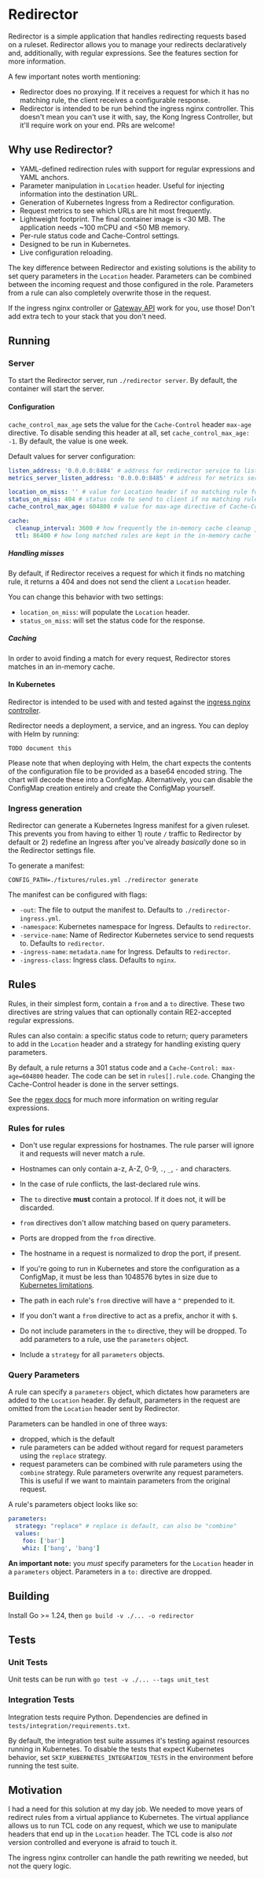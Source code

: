 # Redirector

Redirector is a simple application that handles redirecting requests based on a ruleset. Redirector allows you to manage your redirects declaratively and, additionally, with regular expressions. See the features section for more information.

A few important notes worth mentioning:
- Redirector does no proxying. If it receives a request for which it has no matching rule, the client receives a configurable response.
- Redirector is intended to be run behind the ingress nginx controller. This doesn't mean you can't use it with, say, the Kong Ingress Controller, but it'll require work on your end. PRs are welcome!

## Why use Redirector?

- YAML-defined redirection rules with support for regular expressions and YAML anchors.
- Parameter manipulation in `Location` header. Useful for injecting information into the destination URL.
- Generation of Kubernetes Ingress from a Redirector configuration.
- Request metrics to see which URLs are hit most frequently.
- Lightweight footprint. The final container image is <30 MB. The application needs ~100 mCPU and <50 MB memory.
- Per-rule status code and Cache-Control settings.
- Designed to be run in Kubernetes.
- Live configuration reloading.

The key difference between Redirector and existing solutions is the ability to set query parameters in the `Location` header. Parameters can be combined between the incoming request and those configured in the role. Parameters from a rule can also completely overwrite those in the request. 

If the ingress nginx controller or [Gateway API](https://gateway-api.sigs.k8s.io/guides/http-redirect-rewrite/) work for you, use those! Don't add extra tech to your stack that you don't need.

## Running

### Server

To start the Redirector server, run `./redirector server`. By default, the container will start the server.

#### Configuration

`cache_control_max_age` sets the value for the `Cache-Control` header `max-age` directive. To disable sending this header at all, set `cache_control_max_age: -1`. By default, the value is one week. 

Default values for server configuration:

```yaml
listen_address: '0.0.0.0:8484' # address for redirector service to listen on
metrics_server_listen_address: '0.0.0.0:8485' # address for metrics server

location_on_miss: '' # value for Location header if no matching rule found for request 
status_on_miss: 404 # status code to send to client if no matching rule found for request
cache_control_max_age: 604800 # value for max-age directive of Cache-Control header

cache:
  cleanup_interval: 3600 # how frequently the in-memory cache cleanup job runs
  ttl: 86400 # how long matched rules are kept in the in-memory cache
```

##### Handling misses

By default, if Redirector receives a request for which it finds no matching rule, it returns a 404 and does not send the client a `Location` header.

You can change this behavior with two settings:

- `location_on_miss`: will populate the `Location` header.
- `status_on_miss`: will set the status code for the response.

##### Caching

In order to avoid finding a match for every request, Redirector stores matches in an in-memory cache. 

#### In Kubernetes

Redirector is intended to be used with and tested against the [ingress nginx controller](https://github.com/kubernetes/ingress-nginx). 

Redirector needs a deployment, a service, and an ingress. You can deploy with Helm by running:

```shell
TODO document this
```

Please note that when deploying with Helm, the chart expects the contents of the configuration file to be provided as a base64 encoded string. The chart will decode these into a ConfigMap. Alternatively, you can disable the ConfigMap creation entirely and create the ConfigMap yourself.


### Ingress generation

Redirector can generate a Kubernetes Ingress manifest for a given ruleset. This prevents you from having to either 1) route `/` traffic to Redirector by default or 2) redefine an Ingress after you've already _basically_ done so in the Redirector settings file.

To generate a manifest:
```shell
CONFIG_PATH=./fixtures/rules.yml ./redirector generate
```

The manifest can be configured with flags:
- `-out`: The file to output the manifest to. Defaults to `./redirector-ingress.yml`.
- `-namespace`: Kubernetes namespace for Ingress. Defaults to `redirector`.
- `-service-name`: Name of Redirector Kubernetes service to send requests to. Defaults to `redirector`.
- `-ingress-name`: `metadata.name` for Ingress. Defaults to `redirector`.
- `-ingress-class`: Ingress class. Defaults to `nginx`.


## Rules

Rules, in their simplest form, contain a `from` and a `to` directive. These two directives are string values that can optionally contain RE2-accepted regular expressions.

Rules can also contain: a specific status code to return; query parameters to add in the `Location` header and a strategy for handling existing query parameters.

By default, a rule returns a 301 status code and a `Cache-Control: max-age=604800` header. The code can be set in `rules[].rule.code`. Changing the Cache-Control header is done in the server settings.

See the [regex docs](https://github.com/google/re2/wiki/Syntax) for much more information on writing regular expressions.


### Rules for rules

- Don't use regular expressions for hostnames. The rule parser will ignore it and requests will never match a rule.

- Hostnames can only contain a-z, A-Z, 0-9, `.`, `_`, `-` and characters. 

- In the case of rule conflicts, the last-declared rule wins.

- The `to` directive **must** contain a protocol. If it does not, it will be discarded.

- `from` directives don't allow matching based on query parameters. 

- Ports are dropped from the `from` directive.

- The hostname in a request is normalized to drop the port, if present.

- If you're going to run in Kubernetes and store the configuration as a ConfigMap, it must be less than 1048576 bytes in size due to [Kubernetes limitations](https://kubernetes.io/docs/concepts/configuration/configmap/).

- The path in each rule's `from` directive will have a `^` prepended to it.

- If you don't want a `from` directive to act as a prefix, anchor it with `$`.

- Do not include parameters in the `to` directive, they will be dropped. To add parameters to a rule, use the `parameters` object.

- Include a `strategy` for all `parameters` objects. 


### Query Parameters

A rule can specify a `parameters` object, which dictates how parameters are added to the `Location` header. By default, parameters in the request are omitted from the `Location` header sent by Redirector.

Parameters can be handled in one of three ways:
- dropped, which is the default
- rule parameters can be added without regard for request parameters using the `replace` strategy.
- request parameters can be combined with rule parameters using the `combine` strategy. Rule parameters overwrite any request parameters. This is useful if we want to maintain parameters from the original request.

A rule's parameters object looks like so:
```yaml
parameters:
  strategy: "replace" # replace is default, can also be "combine"
  values:
    foo: ['bar']
    whiz: ['bang', 'bang']
```

**An important note:** you _must_ specify parameters for the `Location` header in a `parameters` object. Parameters in a `to:` directive are dropped.

## Building 

Install Go >= 1.24, then `go build -v ./... -o redirector`

## Tests

### Unit Tests

Unit tests can be run with `go test -v ./... --tags unit_test`

### Integration Tests

Integration tests require Python. Dependencies are defined
in `tests/integration/requirements.txt`.

By default, the integration test suite assumes it's testing against resources running in Kubernetes. To disable the tests that expect Kubernetes behavior, set `SKIP_KUBERNETES_INTEGRATION_TESTS` in the environment before running the test suite.

## Motivation

I had a need for this solution at my day job.
We needed to move years of redirect rules from a virtual appliance to Kubernetes.
The virtual appliance allows us to run TCL code on any request, which we use to manipulate headers that end up in the `Location` header. The TCL code is also _not_ version controlled and everyone is afraid to touch it.

The ingress nginx controller can handle the path rewriting we needed, but not the query logic.